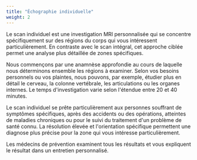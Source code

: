 ```yaml
---
title: "Échographie individuelle"
weight: 2
---
```


Le scan individuel est une investigation MRI personnalisée qui se concentre spécifiquement sur des régions du corps qui vous intéressent particulièrement. En contraste avec le scan intégral, cet approche ciblée permet une analyse plus détaillée de zones spécifiques.

Nous commençons par une anamnèse approfondie au cours de laquelle nous déterminons ensemble les régions à examiner. Selon vos besoins personnels ou vos plaintes, nous pouvons, par exemple, étudier plus en détail le cerveau, la colonne vertébrale, les articulations ou les organes internes. Le temps d'investigation varie selon l'étendue entre 20 et 40 minutes.

Le scan individuel se prête particulièrement aux personnes souffrant de symptômes spécifiques, après des accidents ou des opérations, atteintes de maladies chroniques ou pour le suivi du traitement d'un problème de santé connu. La résolution élevée et l'orientation spécifique permettent une diagnose plus précise pour la zone qui vous intéresse particulièrement.

Les médecins de prévention examinent tous les résultats et vous expliquent le résultat dans un entretien personnalisé.